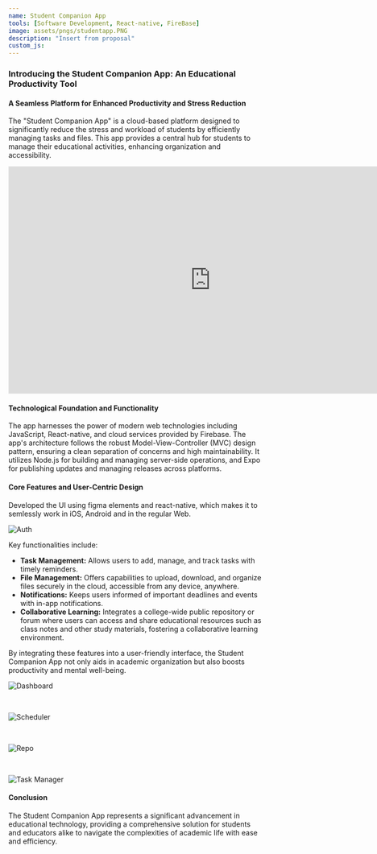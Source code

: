 ```yaml
---
name: Student Companion App
tools: [Software Development, React-native, FireBase]
image: assets/pngs/studentapp.PNG
description: "Insert from proposal"
custom_js: 
---
```



### Introducing the Student Companion App: An Educational Productivity Tool

#### A Seamless Platform for Enhanced Productivity and Stress Reduction

The "Student Companion App" is a cloud-based platform designed to significantly reduce the stress and workload of students by efficiently managing tasks and files. This app provides a central hub for students to manage their educational activities, enhancing organization and accessibility.

<iframe style="border: 1px solid rgba(0, 0, 0, 0.1);" width="800" height="450" src="https://www.figma.com/embed?embed_host=share&url=https%3A%2F%2Fwww.figma.com%2Fproto%2FWz3mCcQWMZ2bwIehV50OK6%2FLanding%3Fnode-id%3D17-46%26t%3DAIC9v5In6b0IUkJT-1" allowfullscreen></iframe>

#### Technological Foundation and Functionality

The app harnesses the power of modern web technologies including JavaScript, React-native, and cloud services provided by Firebase. The app's architecture follows the robust Model-View-Controller (MVC) design pattern, ensuring a clean separation of concerns and high maintainability. It utilizes Node.js for building and managing server-side operations, and Expo for publishing updates and managing releases across platforms.

#### Core Features and User-Centric Design

Developed the UI using figma elements and react-native, which makes it to semlessly work in iOS, Android and in the regular Web.


![Auth](https://raw.githubusercontent.com/RahulCvr/RahulCvr.github.io/main/assets/pngs/1.PNG)

Key functionalities include:
- **Task Management:** Allows users to add, manage, and track tasks with timely reminders.
- **File Management:** Offers capabilities to upload, download, and organize files securely in the cloud, accessible from any device, anywhere.
- **Notifications:** Keeps users informed of important deadlines and events with in-app notifications.
- **Collaborative Learning:** Integrates a college-wide public repository or forum where users can access and share educational resources such as class notes and other study materials, fostering a collaborative learning environment.

By integrating these features into a user-friendly interface, the Student Companion App not only aids in academic organization but also boosts productivity and mental well-being.

![Dashboard](https://raw.githubusercontent.com/RahulCvr/RahulCvr.github.io/main/assets/pngs/2.PNG)

<br>

![Scheduler](https://raw.githubusercontent.com/RahulCvr/RahulCvr.github.io/main/assets/pngs/3.PNG)

<br>

![Repo](https://raw.githubusercontent.com/RahulCvr/RahulCvr.github.io/main/assets/pngs/4.PNG)

<br>

![Task Manager](https://raw.githubusercontent.com/RahulCvr/RahulCvr.github.io/main/assets/pngs/6.PNG)


#### Conclusion

The Student Companion App represents a significant advancement in educational technology, providing a comprehensive solution for students and educators alike to navigate the complexities of academic life with ease and efficiency.